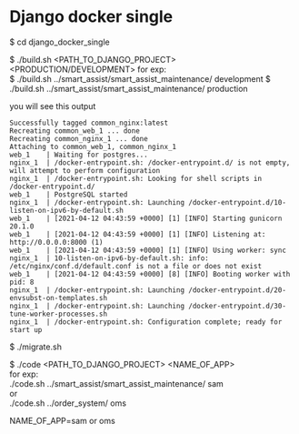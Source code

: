 # Django docker single

$ cd django_docker_single  

$ ./build.sh <PATH_TO_DJANGO_PROJECT> <PRODUCTION/DEVELOPMENT>
for exp:  
$ ./build.sh ../smart_assist/smart_assist_maintenance/ development
$ ./build.sh ../smart_assist/smart_assist_maintenance/ production

you will see this output  
```
Successfully tagged common_nginx:latest
Recreating common_web_1 ... done
Recreating common_nginx_1 ... done
Attaching to common_web_1, common_nginx_1
web_1    | Waiting for postgres...
nginx_1  | /docker-entrypoint.sh: /docker-entrypoint.d/ is not empty, will attempt to perform configuration
nginx_1  | /docker-entrypoint.sh: Looking for shell scripts in /docker-entrypoint.d/
web_1    | PostgreSQL started
nginx_1  | /docker-entrypoint.sh: Launching /docker-entrypoint.d/10-listen-on-ipv6-by-default.sh
web_1    | [2021-04-12 04:43:59 +0000] [1] [INFO] Starting gunicorn 20.1.0
web_1    | [2021-04-12 04:43:59 +0000] [1] [INFO] Listening at: http://0.0.0.0:8000 (1)
web_1    | [2021-04-12 04:43:59 +0000] [1] [INFO] Using worker: sync
nginx_1  | 10-listen-on-ipv6-by-default.sh: info: /etc/nginx/conf.d/default.conf is not a file or does not exist
web_1    | [2021-04-12 04:43:59 +0000] [8] [INFO] Booting worker with pid: 8
nginx_1  | /docker-entrypoint.sh: Launching /docker-entrypoint.d/20-envsubst-on-templates.sh
nginx_1  | /docker-entrypoint.sh: Launching /docker-entrypoint.d/30-tune-worker-processes.sh
nginx_1  | /docker-entrypoint.sh: Configuration complete; ready for start up
```

$ ./migrate.sh  

$ ./code  <PATH_TO_DJANGO_PROJECT>   <NAME_OF_APP>  
for exp:  
./code.sh ../smart_assist/smart_assist_maintenance/ sam  
or  
./code.sh ../order_system/ oms    

NAME_OF_APP=sam or oms  
